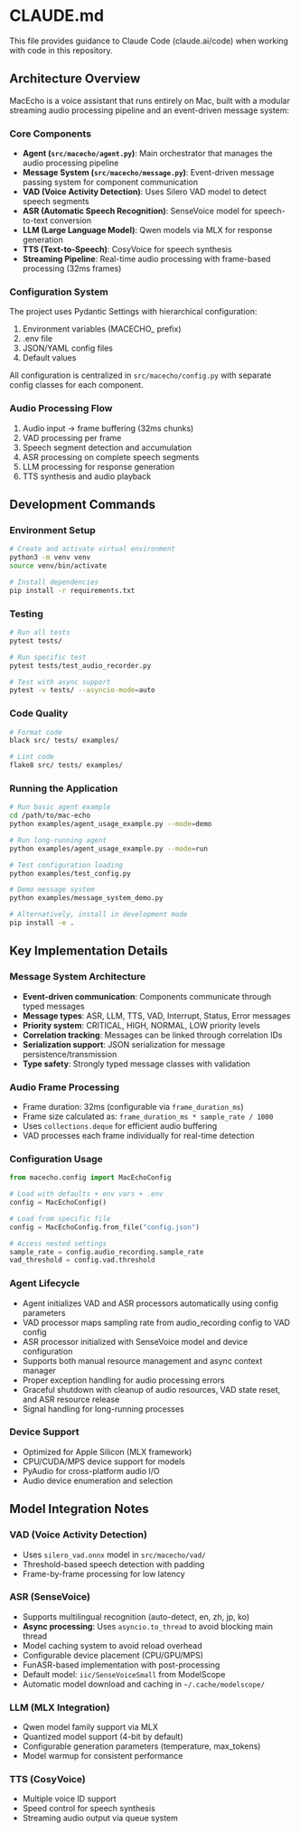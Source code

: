 # CLAUDE.md

This file provides guidance to Claude Code (claude.ai/code) when working with code in this repository.

## Architecture Overview

MacEcho is a voice assistant that runs entirely on Mac, built with a modular streaming audio processing pipeline and an event-driven message system:

### Core Components
- **Agent (`src/macecho/agent.py`)**: Main orchestrator that manages the audio processing pipeline
- **Message System (`src/macecho/message.py`)**: Event-driven message passing system for component communication
- **VAD (Voice Activity Detection)**: Uses Silero VAD model to detect speech segments
- **ASR (Automatic Speech Recognition)**: SenseVoice model for speech-to-text conversion  
- **LLM (Large Language Model)**: Qwen models via MLX for response generation
- **TTS (Text-to-Speech)**: CosyVoice for speech synthesis
- **Streaming Pipeline**: Real-time audio processing with frame-based processing (32ms frames)

### Configuration System
The project uses Pydantic Settings with hierarchical configuration:
1. Environment variables (MACECHO_ prefix)
2. .env file
3. JSON/YAML config files
4. Default values

All configuration is centralized in `src/macecho/config.py` with separate config classes for each component.

### Audio Processing Flow
1. Audio input → frame buffering (32ms chunks)
2. VAD processing per frame
3. Speech segment detection and accumulation
4. ASR processing on complete speech segments
5. LLM processing for response generation
6. TTS synthesis and audio playback

## Development Commands

### Environment Setup
```bash
# Create and activate virtual environment
python3 -m venv venv
source venv/bin/activate

# Install dependencies
pip install -r requirements.txt
```

### Testing
```bash
# Run all tests
pytest tests/

# Run specific test
pytest tests/test_audio_recorder.py

# Test with async support
pytest -v tests/ --asyncio-mode=auto
```

### Code Quality
```bash
# Format code
black src/ tests/ examples/

# Lint code
flake8 src/ tests/ examples/
```

### Running the Application
```bash
# Run basic agent example
cd /path/to/mac-echo
python examples/agent_usage_example.py --mode=demo

# Run long-running agent
python examples/agent_usage_example.py --mode=run

# Test configuration loading
python examples/test_config.py

# Demo message system
python examples/message_system_demo.py

# Alternatively, install in development mode
pip install -e .
```

## Key Implementation Details

### Message System Architecture
- **Event-driven communication**: Components communicate through typed messages
- **Message types**: ASR, LLM, TTS, VAD, Interrupt, Status, Error messages
- **Priority system**: CRITICAL, HIGH, NORMAL, LOW priority levels
- **Correlation tracking**: Messages can be linked through correlation IDs
- **Serialization support**: JSON serialization for message persistence/transmission
- **Type safety**: Strongly typed message classes with validation

### Audio Frame Processing
- Frame duration: 32ms (configurable via `frame_duration_ms`)
- Frame size calculated as: `frame_duration_ms * sample_rate / 1000`
- Uses `collections.deque` for efficient audio buffering
- VAD processes each frame individually for real-time detection

### Configuration Usage
```python
from macecho.config import MacEchoConfig

# Load with defaults + env vars + .env
config = MacEchoConfig()

# Load from specific file
config = MacEchoConfig.from_file("config.json")

# Access nested settings
sample_rate = config.audio_recording.sample_rate
vad_threshold = config.vad.threshold
```

### Agent Lifecycle
- Agent initializes VAD and ASR processors automatically using config parameters
- VAD processor maps sampling rate from audio_recording config to VAD config
- ASR processor initialized with SenseVoice model and device configuration
- Supports both manual resource management and async context manager
- Proper exception handling for audio processing errors
- Graceful shutdown with cleanup of audio resources, VAD state reset, and ASR resource release
- Signal handling for long-running processes

### Device Support
- Optimized for Apple Silicon (MLX framework)
- CPU/CUDA/MPS device support for models
- PyAudio for cross-platform audio I/O
- Audio device enumeration and selection

## Model Integration Notes

### VAD (Voice Activity Detection)
- Uses `silero_vad.onnx` model in `src/macecho/vad/`
- Threshold-based speech detection with padding
- Frame-by-frame processing for low latency

### ASR (SenseVoice)
- Supports multilingual recognition (auto-detect, en, zh, jp, ko)
- **Async processing**: Uses `asyncio.to_thread` to avoid blocking main thread
- Model caching system to avoid reload overhead  
- Configurable device placement (CPU/GPU/MPS)
- FunASR-based implementation with post-processing
- Default model: `iic/SenseVoiceSmall` from ModelScope
- Automatic model download and caching in `~/.cache/modelscope/`

### LLM (MLX Integration) 
- Qwen model family support via MLX
- Quantized model support (4-bit by default)
- Configurable generation parameters (temperature, max_tokens)
- Model warmup for consistent performance

### TTS (CosyVoice)
- Multiple voice ID support
- Speed control for speech synthesis
- Streaming audio output via queue system